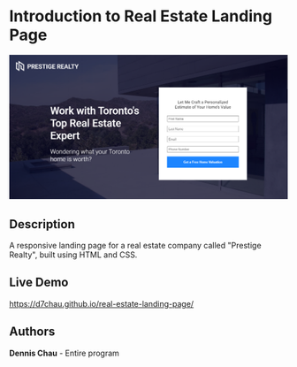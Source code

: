 # Introduction to Real Estate Landing Page

[![](https://github.com/d7chau/real-estate-landing-page/blob/main/img/thumbnail.png)](https://d7chau.github.io/real-estate-landing-page/)

## Description

A responsive landing page for a real estate company called "Prestige Realty", built using HTML and CSS.

## Live Demo

https://d7chau.github.io/real-estate-landing-page/

## Authors

**Dennis Chau** - Entire program


